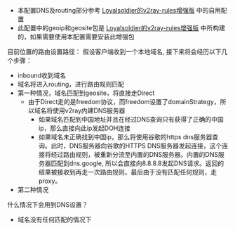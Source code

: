 * 本配置DNS及routing部分参考 [Loyalsoldier的v2ray-rules增强版](https://github.com/Loyalsoldier/v2ray-rules-dat) 中的自用配置
* 此配置中的geoip和geosite包是 [Loyalsoldier的v2ray-rules增强版](https://github.com/Loyalsoldier/v2ray-rules-dat) 中所构建的，如果需要使用本配置需要安装此增强包

目前位置的路由设置路径：
假设客户端收到一个本地域名, 接下来将会经历以下几个步骤：
* inbound收到域名
* 域名将进入routing，进行路由规则匹配
* 第一种情况，域名匹配到geosite，将直接走Direct
  * 由于Direct走的是freedom协议，而freedom设置了domainStrategy，所以域名将使用v2ray内建DNS服务器
    * 如果域名匹配到中国地址并且在经过DNS查询只有获得了正确的中国ip，那么直接向此ip发起DOH连接
    * 如果域名未正确找到中国ip，那么将使用谷歌的https dns服务器查询。此时，DNS服务器向谷歌的HTTPS DNS服务器发起连接，这个连接将经过路由规则，被重新分流至内置的DNS服务器。内置的DNS服务器匹配到dns.google, 所以会直接向8.8.8.8发起DNS请求。返回的结果被接收到再走一次路由规则，最后由于没有匹配任何规则，走proxy。
* 第二种情况

什么情况下会用到DNS设置？
* 域名没有任何匹配的情况下